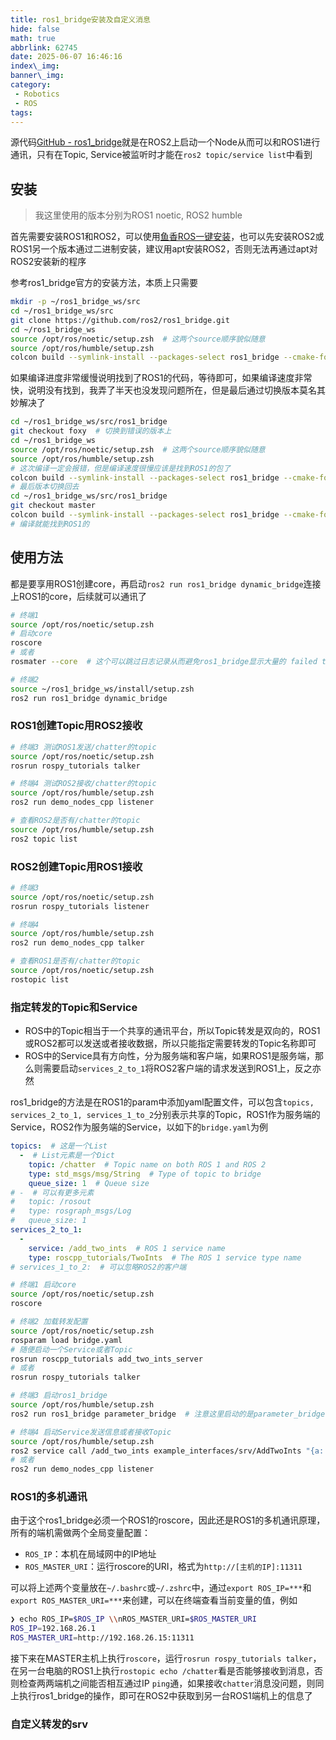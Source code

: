 ```yaml
---
title: ros1_bridge安装及自定义消息
hide: false
math: true
abbrlink: 62745
date: 2025-06-07 16:46:16
index\_img:
banner\_img:
category:
 - Robotics
 - ROS
tags:
---
```


源代码[GitHub - ros1_bridge](https://github.com/ros2/ros1_bridge)就是在ROS2上启动一个Node从而可以和ROS1进行通讯，只有在Topic, Service被监听时才能在`ros2 topic/service list`中看到

## 安装
> 我这里使用的版本分别为ROS1 noetic, ROS2 humble

首先需要安装ROS1和ROS2，可以使用[鱼香ROS一键安装](https://fishros.org.cn/forum/topic/20/%E5%B0%8F%E9%B1%BC%E7%9A%84%E4%B8%80%E9%94%AE%E5%AE%89%E8%A3%85%E7%B3%BB%E5%88%97)，也可以先安装ROS2或ROS1另一个版本通过二进制安装，建议用apt安装ROS2，否则无法再通过apt对ROS2安装新的程序

参考ros1_bridge官方的安装方法，本质上只需要
```bash
mkdir -p ~/ros1_bridge_ws/src
cd ~/ros1_bridge_ws/src
git clone https://github.com/ros2/ros1_bridge.git
cd ~/ros1_bridge_ws
source /opt/ros/noetic/setup.zsh  # 这两个source顺序貌似随意
source /opt/ros/humble/setup.zsh
colcon build --symlink-install --packages-select ros1_bridge --cmake-force-configure
```

如果编译进度非常缓慢说明找到了ROS1的代码，等待即可，如果编译速度非常快，说明没有找到，我弄了半天也没发现问题所在，但是最后通过切换版本莫名其妙解决了
```bash
cd ~/ros1_bridge_ws/src/ros1_bridge
git checkout foxy  # 切换到错误的版本上
cd ~/ros1_bridge_ws
source /opt/ros/noetic/setup.zsh  # 这两个source顺序貌似随意
source /opt/ros/humble/setup.zsh
# 这次编译一定会报错，但是编译速度很慢应该是找到ROS1的包了
colcon build --symlink-install --packages-select ros1_bridge --cmake-force-configure
# 最后版本切换回去
cd ~/ros1_bridge_ws/src/ros1_bridge
git checkout master
colcon build --symlink-install --packages-select ros1_bridge --cmake-force-configure
# 编译就能找到ROS1的
```

## 使用方法
都是要享用ROS1创建core，再启动`ros2 run ros1_bridge dynamic_bridge`连接上ROS1的core，后续就可以通讯了

```bash
# 终端1
source /opt/ros/noetic/setup.zsh
# 启动core
roscore
# 或者
rosmater --core  # 这个可以跳过日志记录从而避免ros1_bridge显示大量的 failed to create 2to1 bridge for topic '/rosout'...报错

# 终端2
source ~/ros1_bridge_ws/install/setup.zsh
ros2 run ros1_bridge dynamic_bridge
```

### ROS1创建Topic用ROS2接收
```bash
# 终端3 测试ROS1发送/chatter的topic
source /opt/ros/noetic/setup.zsh
rosrun rospy_tutorials talker

# 终端4 测试ROS2接收/chatter的topic
source /opt/ros/humble/setup.zsh
ros2 run demo_nodes_cpp listener

# 查看ROS2是否有/chatter的topic
source /opt/ros/humble/setup.zsh
ros2 topic list
```

### ROS2创建Topic用ROS1接收
```bash
# 终端3
source /opt/ros/noetic/setup.zsh
rosrun rospy_tutorials listener

# 终端4
source /opt/ros/humble/setup.zsh
ros2 run demo_nodes_cpp talker

# 查看ROS1是否有/chatter的topic
source /opt/ros/noetic/setup.zsh
rostopic list
```

### 指定转发的Topic和Service
- ROS中的Topic相当于一个共享的通讯平台，所以Topic转发是双向的，ROS1或ROS2都可以发送或者接收数据，所以只能指定需要转发的Topic名称即可
- ROS中的Service具有方向性，分为服务端和客户端，如果ROS1是服务端，那么则需要启动`services_2_to_1`将ROS2客户端的请求发送到ROS1上，反之亦然

ros1_bridge的方法是在ROS1的param中添加yaml配置文件，可以包含`topics, services_2_to_1, services_1_to_2`分别表示共享的Topic，ROS1作为服务端的Service，ROS2作为服务端的Service，以如下的`bridge.yaml`为例
```yaml
topics:  # 这是一个List
  -  # List元素是一个Dict
    topic: /chatter  # Topic name on both ROS 1 and ROS 2
    type: std_msgs/msg/String  # Type of topic to bridge
    queue_size: 1  # Queue size
# -  # 可以有更多元素
#   topic: /rosout
#   type: rosgraph_msgs/Log
#   queue_size: 1
services_2_to_1:
  -
    service: /add_two_ints  # ROS 1 service name
    type: roscpp_tutorials/TwoInts  # The ROS 1 service type name
# services_1_to_2:  # 可以忽略ROS2的客户端
```

```bash
# 终端1 启动core
source /opt/ros/noetic/setup.zsh
roscore

# 终端2 加载转发配置
source /opt/ros/noetic/setup.zsh
rosparam load bridge.yaml
# 随便启动一个Service或者Topic
rosrun roscpp_tutorials add_two_ints_server
# 或者
rosrun rospy_tutorials talker

# 终端3 启动ros1_bridge
source /opt/ros/humble/setup.zsh
ros2 run ros1_bridge parameter_bridge  # 注意这里启动的是parameter_bridge而不是dynamic_bridge

# 终端4 启动Service发送信息或者接收Topic
source /opt/ros/humble/setup.zsh
ros2 service call /add_two_ints example_interfaces/srv/AddTwoInts "{a: 1, b: 2}"
# 或者
ros2 run demo_nodes_cpp listener
```

### ROS1的多机通讯
由于这个ros1_bridge必须一个ROS1的roscore，因此还是ROS1的多机通讯原理，所有的端机需做两个全局变量配置：
- `ROS_IP`：本机在局域网中的IP地址
- `ROS_MASTER_URI`：运行roscore的URI，格式为`http://[主机的IP]:11311`

可以将上述两个变量放在`~/.bashrc`或`~/.zshrc`中，通过`export ROS_IP=***`和`export ROS_MASTER_URI=***`来创建，可以在终端查看当前变量的值，例如
```bash
❯ echo ROS_IP=$ROS_IP \\nROS_MASTER_URI=$ROS_MASTER_URI
ROS_IP=192.168.26.1
ROS_MASTER_URI=http://192.168.26.15:11311
```

接下来在MASTER主机上执行`roscore`，运行`rosrun rospy_tutorials talker`，在另一台电脑的ROS1上执行`rostopic echo /chatter`看是否能够接收到消息，否则检查两两端机之间能否相互通过IP `ping`通，如果接收`chatter`消息没问题，则同上执行ros1_bridge的操作，即可在ROS2中获取到另一台ROS1端机上的信息了

### 自定义转发的srv



